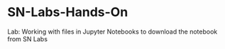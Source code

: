 # SN-Labs-Hands-On
Lab: Working with files in Jupyter Notebooks to download the notebook from SN Labs
